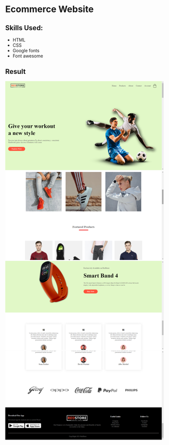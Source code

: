 # Ecommerce Website 

## Skills Used:
* HTML
* CSS
* Google fonts
* Font awesome

## Result
![](result1.png)
![](result2.png)
![](result3.png)
![](result4.png)
